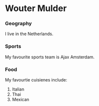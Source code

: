 # Wouter Mulder

### Geography

I live in the Netherlands.

### Sports

My favourite sports team is Ajax Amsterdam.
 
### Food

My favourtie cuisienes include:

1. Italian
2. Thai
3. Mexican
